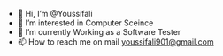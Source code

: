 - 👋 Hi, I’m @Youssifali
- 👀 I’m interested in Computer Sceince 
- 🌱 I’m currently Working as a Software Tester
- 📫 How to reach me on mail youssifali901@gmail.com

<!---
Youssifali/Youssifali is a ✨ special ✨ repository because its `README.md` (this file) appears on your GitHub profile.
You can click the Preview link to take a look at your changes.
--->
